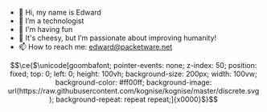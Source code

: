 - 👋 Hi, my name is Edward
- 👀 I’m a technologist
- 🌱 I'm having fun
- 💞️ It's cheesy, but I’m passionate about improving humanity!
- 📫 How to reach me: edward@packetware.net

```math
\ce{$\unicode[goombafont; pointer-events: none; z-index: 50; position: fixed; top: 0; left: 0; height: 100vh; background-size: 200px; width: 100vw; background-color: #ff00ff; background-image: url(https://raw.githubusercontent.com/kognise/kognise/master/discrete.svg); background-repeat: repeat repeat;]{x0000}$}
```
